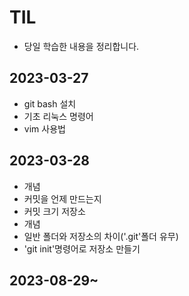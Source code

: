 # TIL
- 당일 학습한 내용을 정리합니다.

## 2023-03-27
- git bash 설치
- 기초 리눅스 명령어
- vim 사용법
## 2023-03-28
- 개념
- 커밋을 언제 만드는지
- 커밋 크기
저장소
- 개념
- 일반 폴더와 저장소의 차이('.git'폴더 유무)
- 'git init'명령어로 저장소 만들기
## 2023-08-29~